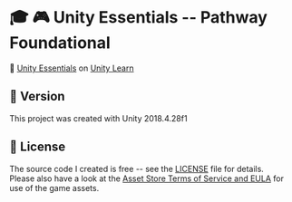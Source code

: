 # :mortar_board: :video_game: Unity Essentials -- Pathway Foundational

:link: [Unity Essentials](https://learn.unity.com/pathway/unity-essentials) on [Unity Learn](https://learn.unity.com/)

## :memo: Version

This project was created with Unity 2018.4.28f1

## :page_with_curl: License

The source code I created is free -- see the [LICENSE](LICENSE) file for details.  
Please also have a look at the [Asset Store Terms of Service and EULA](https://unity3d.com/legal/as_terms) for use of the game assets.

